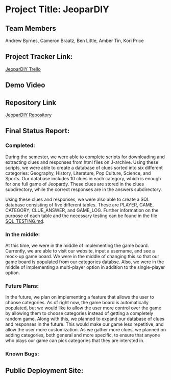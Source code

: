 # Project Title: JeoparDIY

## Team Members
Andrew Byrnes, Cameron Braatz, Ben Little, Amber Tin, Kori Price

## Project Tracker Link:
[JeoparDIY Trello](https://trello.com/b/H7kuLDWW/teamtbdsdtmspr2024)

## Demo Video

## Repository Link
[JeoparDIY Repository](https://github.com/byrne-saw/team_tbd_sdtm_spr_2024)

## Final Status Report:
### Completed:
During the semester, we were able to complete scripts for downloading and extracting clues and responses from html files on J-archive. Using these scripts, 
we were able to create a database of clues sorted into six different categories: Geography, History, Literature, Pop Culture, Science, and Sports. Our database
includes 10 clues in each category, which is enough for one full game of Jeopardy. These clues are stored in the clues subdirectory, while the correct responses
are in the answers subdirectory. 

Using these clues and responses, we were also able to create a SQL database consisting of five different tables. These are PLAYER, GAME, CATEGORY, CLUE_ANSWER, and
GAME_LOG. Further information on the purpose of each table and the necessary testing can be found in the file [SQL_TESTING.md](https://github.com/byrne-saw/team_tbd_sdtm_spr_2024/blob/main/SQL_TESTING.md).

### In the middle:
At this time, we were in the middle of implementing the game board. Currently, we are able to visit our website, input a username, and see a mock-up game board.
We were in the middle of changing this so that our game board is populated from our categories databse. Also, we were in the middle of implementing a 
multi-player option in addition to the single-player option.

### Future Plans:
In the future, we plan on implementing a feature that allows the user to choose categories. As of right now, the game board is automatically populated, but we would like to
allow the user more control over the game by allowing them to choose categories instead of getting a completely random game. Along with this, we planned to expand our 
database of clues and responses in the future. This would make our game less repetitive, and allow the user more customization. As we gather more clues, we planned on adding
categories, both general and more specific, to ensure that anyone who plays our game can pick categories that they are intersted in. 

### Known Bugs:

## Public Deployment Site:
